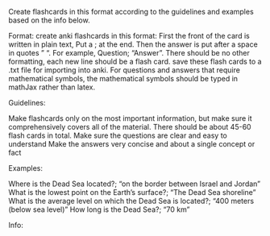 Create flashcards in this format according to the guidelines and examples based on the info below.

Format:
create anki flashcards in this format:
First the front of the card is written in plain text, Put a ; at the end. Then the answer is put after a space in quotes ” “. For example, Question; “Answer”.
There should be no other formatting, each new line should be a flash card. 
save these flash cards to a .txt file for importing into anki.
For questions and answers that require mathematical symbols, the mathematical symbols should be typed in mathJax rather than latex. 

Guidelines:

Make flashcards only on the most important information, but make sure it comprehensively covers all of the material. There should be about 45-60 flash cards in total. 
Make sure the questions are clear and easy to understand
Make the answers very concise and about a single concept or fact

Examples:

Where is the Dead Sea located?; “on the border between Israel and Jordan”
What is the lowest point on the Earth’s surface?; “The Dead Sea shoreline”
What is the average level on which the Dead Sea is located?; “400 meters (below sea level)”
How long is the Dead Sea?; “70 km”

Info:



